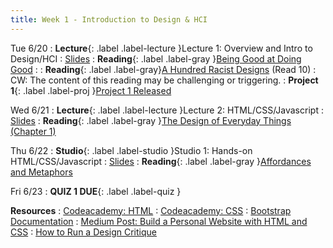 ```yaml
---
title: Week 1 - Introduction to Design & HCI
---
```


Tue 6/20
: **Lecture**{: .label .label-lecture }Lecture 1: Overview and Intro to Design/HCI
  : [Slides](#)
: **Reading**{: .label .label-gray }[Being Good at Doing Good](https://storage.googleapis.com/pub-tools-public-publication-data/pdf/45295.pdf)
  :
: **Reading**{: .label .label-gray}[A Hundred Racist Designs](https://otlhogilegordon.medium.com/a-hundred-racist-designs-ff713cd5aa42) (Read 10)
  : CW: The content of this reading may be challenging or triggering.
: **Project 1**{: .label .label-proj }[Project 1 Released](#)

Wed 6/21
: **Lecture**{: .label .label-lecture }Lecture 2: HTML/CSS/Javascript
  : [Slides](#)
: **Reading**{: .label .label-gray }[The Design of Everyday Things (Chapter 1)](https://storage.googleapis.com/pub-tools-public-publication-data/pdf/45295.pdf)

Thu 6/22
: **Studio**{: .label .label-studio }Studio 1: Hands-on HTML/CSS/Javascript
  : [Slides](#)
: **Reading**{: .label .label-gray }[Affordances and Metaphors](https://www.joelonsoftware.com/2000/04/18/affordances-and-metaphors/)

Fri 6/23
: **QUIZ 1 DUE**{: .label .label-quiz }

**Resources**
: [Codeacademy: HTML](https://www.codecademy.com/learn/learn-html)
: [Codeacademy: CSS](https://www.codecademy.com/learn/learn-css)
: [Bootstrap Documentation](https://getbootstrap.com/docs/4.1/getting-started/introduction/)
: [Medium Post: Build a Personal Website with HTML and CSS](https://medium.com/@ianjsikes/build-a-personal-website-with-html-and-css-part-1-3013fb5dacd4)
: [How to Run a Design Critique](https://scottberkun.com/essays/23-how-to-run-a-design-critique/)
